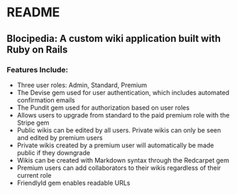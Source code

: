 # README

## Blocipedia: A custom wiki application built with Ruby on Rails

### Features Include:

* Three user roles: Admin, Standard, Premium
*	The Devise gem used for user authentication, which includes automated confirmation emails
* The Pundit gem used for authorization based on user roles
*	Allows users to upgrade from standard to the paid premium role with the Stripe gem
*	Public wikis can be edited by all users. Private wikis can only be seen and edited by premium users
*	Private wikis created by a premium user will automatically be made public if they downgrade
*	Wikis can be created with Markdown syntax through the Redcarpet gem
*	Premium users can add collaborators to their wikis regardless of their current role
*	FriendlyId gem enables readable URLs
